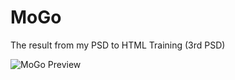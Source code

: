 # MoGo
The result from my PSD to HTML Training (3rd PSD)

![MoGo Preview](https://pjsalita.github.io/mogo/mogo.jpg)